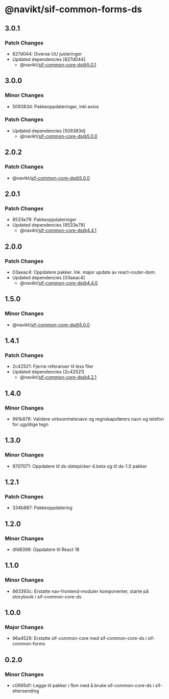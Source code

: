 # @navikt/sif-common-forms-ds

## 3.0.1

### Patch Changes

-   827d044: Diverse UU justeringer
-   Updated dependencies [827d044]
    -   @navikt/sif-common-core-ds@5.0.1

## 3.0.0

### Minor Changes

-   509383d: Pakkeoppdateringer, inkl axios

### Patch Changes

-   Updated dependencies [509383d]
    -   @navikt/sif-common-core-ds@5.0.0

## 2.0.2

### Patch Changes

-   @navikt/sif-common-core-ds@5.0.0

## 2.0.1

### Patch Changes

-   8533e79: Pakkeoppdateringer
-   Updated dependencies [8533e79]
    -   @navikt/sif-common-core-ds@4.4.1

## 2.0.0

### Patch Changes

-   03aeac4: Oppdatere pakker. Ink. major update av react-router-dom.
-   Updated dependencies [03aeac4]
    -   @navikt/sif-common-core-ds@4.4.0

## 1.5.0

### Minor Changes

-   @navikt/sif-common-core-ds@5.0.0

## 1.4.1

### Patch Changes

-   2c42521: Fjerne referanser til less filer
-   Updated dependencies [2c42521]
    -   @navikt/sif-common-core-ds@4.2.1

## 1.4.0

### Minor Changes

-   991b878: Validere virksomhetsnavn og regnskapsførers navn og telefon for ugyldige tegn

## 1.3.0

### Minor Changes

-   9707071: Oppdatere til ds-datepicker-4.beta og til ds-1.0 pakker

## 1.2.1

### Patch Changes

-   334b887: Pakkeoppdatering

## 1.2.0

### Minor Changes

-   dfd8398: Oppdatere til React 18

## 1.1.0

### Minor Changes

-   863393c: Erstatte nav-frontend-moduler komponenter, starte på storybook i sif-common-core-ds

## 1.0.0

### Major Changes

-   96a4526: Erstatte sif-common-core med sif-common-core-ds i sif-common-forms

## 0.2.0

### Minor Changes

-   c0695d1: Legge til pakker i fbm med å bruke sif-common-core-ds i sif-ettersending
